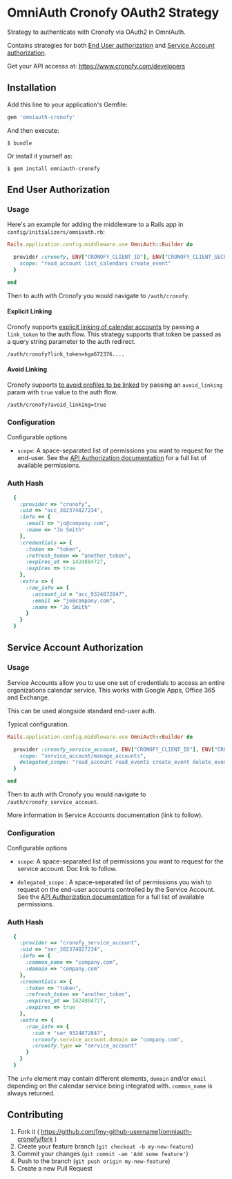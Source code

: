 # OmniAuth Cronofy OAuth2 Strategy

Strategy to authenticate with Cronofy via OAuth2 in OmniAuth.

Contains strategies for both [End User authorization](#end-user-authorization)
and [Service Account authorization](#service-account-authorization).

Get your API accesss at: https://www.cronofy.com/developers

## Installation

Add this line to your application's Gemfile:

```ruby
gem 'omniauth-cronofy'
```

And then execute:

    $ bundle

Or install it yourself as:

    $ gem install omniauth-cronofy

## End User Authorization

### Usage

Here's an example for adding the middleware to a Rails app in `config/initializers/omniauth.rb`:

```ruby
Rails.application.config.middleware.use OmniAuth::Builder do

  provider :cronofy, ENV["CRONOFY_CLIENT_ID"], ENV["CRONOFY_CLIENT_SECRET"], {
    scope: "read_account list_calendars create_event"
  }

end
```

Then to auth with Cronofy you would navigate to `/auth/cronofy`.

#### Explicit Linking

Cronofy supports [explicit linking of calendar accounts](https://www.cronofy.com/developers/api/alpha/#auth-explicit-linking) by passing a `link_token` to the auth flow. This strategy supports that token be passed as a query string parameter to the auth redirect.

```
/auth/cronofy?link_token=hga672376....
```
#### Avoid Linking

Cronofy supports [to avoid profiles to be linked](https://www.cronofy.com/developers/api/#request-authorization-avoid_linking) by passing an `avoid_linking` param with `true` value to the auth flow.

```
/auth/cronofy?avoid_linking=true
```

### Configuration

Configurable options

* `scope`: A space-separated list of permissions you want to request for the end-user. See the [API Authorization documentation](http://www.cronofy.com/developers/api#authorization) for a full list of available permissions.


### Auth Hash

```ruby
  {
    :provider => "cronofy",
    :uid => "acc_382374827234",
    :info => {
      :email => "jo@company.com",
      :name => "Jo Smith"
    },
    :credentials => {
      :token => "token",
      :refresh_token => "another_token",
      :expires_at => 1424884727,
      :expires => true
    },
    :extra => {
      :raw_info => {
        :account_id = "acc_9324872847",
        :email => "jo@company.com",
        :name => "Jo Smith"
      }
    }
  }
```


## Service Account Authorization

### Usage

Service Accounts allow you to use one set of credentials to access an entire organizations calendar service. This works with Google Apps, Office 365 and Exchange.

This can be used alongside standard end-user auth.

Typical configuration.

```ruby
Rails.application.config.middleware.use OmniAuth::Builder do

  provider :cronofy_service_account, ENV["CRONOFY_CLIENT_ID"], ENV["CRONOFY_CLIENT_SECRET"], {
    scope: "service_account/manage_accounts",
    delegated_scope: "read_account read_events create_event delete_event"
  }

end
```

Then to auth with Cronofy you would navigate to `/auth/cronofy_service_account`.

More information in Service Accounts documentation (link to follow).

### Configuration

Configurable options

* `scope`: A space-separated list of permissions you want to request for the service account. Doc link to follow.

* `delegated_scope` : A space-separated list of permissions you wish to request on the end-user accounts controlled by the Service Account. See the [API Authorization documentation](http://www.cronofy.com/developers/api#authorization) for a full list of available permissions.

### Auth Hash

```ruby
  {
    :provider => "cronofy_service_account",
    :uid => "ser_382374827234",
    :info => {
      :common_name => "company.com",
      :domain => "company.com"
    },
    :credentials => {
      :token => "token",
      :refresh_token => "another_token",
      :expires_at => 1424884727,
      :expires => true
    },
    :extra => {
      :raw_info => {
        :sub = "ser_9324872847",
        :cronofy.service_account.domain => "company.com",
        :cronofy.type => "service_account"
      }
    }
  }
```

The `info` element may contain different elements, `domain` and/or `email` depending on the calendar service being integrated with. `common_name` is always returned.

## Contributing

1. Fork it ( https://github.com/[my-github-username]/omniauth-cronofy/fork )
2. Create your feature branch (`git checkout -b my-new-feature`)
3. Commit your changes (`git commit -am 'Add some feature'`)
4. Push to the branch (`git push origin my-new-feature`)
5. Create a new Pull Request
